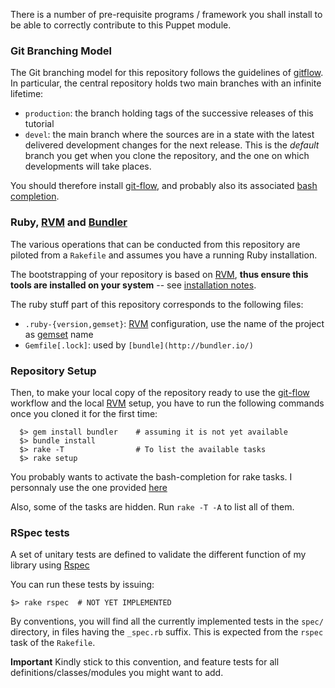 There is a number of pre-requisite programs / framework you shall install to be able to correctly contribute to this Puppet module.

### Git Branching Model

The Git branching model for this repository follows the guidelines of [gitflow](http://nvie.com/posts/a-successful-git-branching-model/).
In particular, the central repository holds two main branches with an infinite lifetime:

* `production`: the branch holding   tags of the successive releases of this tutorial 
* `devel`: the main branch where the sources are in a state with the latest delivered development changes for the next release. This is the *default* branch you get when you clone the repository, and the one on which developments will take places.

You should therefore install [git-flow](https://github.com/nvie/gitflow), and probably also its associated [bash completion](https://github.com/bobthecow/git-flow-completion).

### Ruby, [RVM](https://rvm.io/) and [Bundler](http://bundler.io/)

The various operations that can be conducted from this repository are piloted
from a `Rakefile` and assumes you have a running Ruby installation.

The bootstrapping of your repository is based on [RVM](https://rvm.io/), **thus
ensure this tools are installed on your system** -- see
[installation notes](https://rvm.io/rvm/install).

The ruby stuff part of this repository corresponds to the following files:

* `.ruby-{version,gemset}`: [RVM](https://rvm.io/) configuration, use the name of the
  project as [gemset](https://rvm.io/gemsets) name
* `Gemfile[.lock]`: used by `[bundle](http://bundler.io/)`

### Repository Setup

Then, to make your local copy of the repository ready to use the [git-flow](https://github.com/nvie/gitflow) workflow and the local [RVM](https://rvm.io/)  setup, you have to run the following commands once you cloned it for the first time:

      $> gem install bundler    # assuming it is not yet available
	  $> bundle install
	  $> rake -T                # To list the available tasks
      $> rake setup

You probably wants to activate the bash-completion for rake tasks.
I personnaly use the one provided [here](https://github.com/ai/rake-completion)

Also, some of the tasks are hidden. Run `rake -T -A` to list all of them.

### RSpec tests

A set of unitary tests are defined to validate the different function of my library using [Rspec](http://rspec.info/)

You can run these tests by issuing:

	$> rake rspec  # NOT YET IMPLEMENTED

By conventions, you will find all the currently implemented tests in the `spec/` directory, in files having the `_spec.rb` suffix. This is expected from the `rspec` task of the `Rakefile`.

**Important** Kindly stick to this convention, and feature tests for all   definitions/classes/modules you might want to add.
